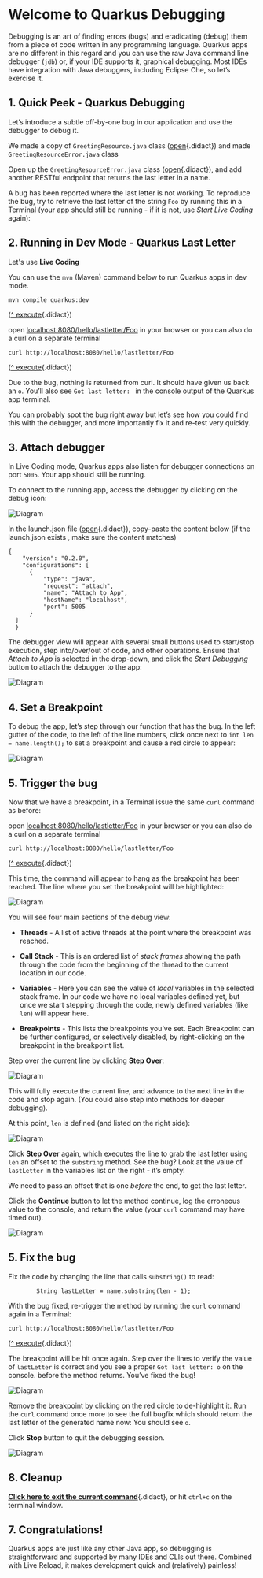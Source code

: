 
# Welcome to Quarkus Debugging

Debugging is an art of finding errors (bugs) and eradicating (debug) them from a piece of code written in any programming language. Quarkus apps are no different in this regard and you can use the raw Java command line debugger (`jdb`) or, if your IDE supports it, graphical debugging. Most IDEs have integration with Java debuggers, including Eclipse Che, so let’s exercise it.

## 1. Quick Peek - Quarkus Debugging

Let’s introduce a subtle off-by-one bug in our application and use the debugger to debug it.

We made a copy of `GreetingResource.java` class ([open](didact://?commandId=vscode.openFolder&projectFilePath=src/main/java/org/acme/people/rest/GreetingResource.java&completion=Opened%20the%20GreetingResource.java%20file "Opens the GreetingResource.java file"){.didact}) and made `GreetingResourceError.java` class

Open up the `GreetingResourceError.java` class ([open](didact://?commandId=vscode.openFolder&projectFilePath=src/main/java/org/acme/people/rest/GreetingResourceError.java&completion=Opened%20the%20GreetingResourceError.java%20file "Opens the GreetingResourceError.java file"){.didact}), and add another RESTful endpoint that returns the last letter in a name.

A bug has been reported where the last letter is not working. To reproduce the bug, try to retrieve the last letter of the string `Foo` by running this in a Terminal (your app should still be running - if it is not, use *Start Live Coding* again):

## 2. Running in Dev Mode - Quarkus Last Letter 

Let's use **Live Coding** 

You can use the `mvn` (Maven) command below to run Quarkus apps in dev mode.

```
mvn compile quarkus:dev
```

([^ execute](didact://?commandId=vscode.didact.sendNamedTerminalAString&text=QuarkusTerm$$mvn%20compile%20quarkus:dev&completion=Run%20live%20coding. "Opens a new terminal and sends the command above"){.didact})

open [localhost:8080/hello/lastletter/Foo](http://localhost:8080/hello/lastletter/Foo) in your browser or you can also do a curl on a separate terminal

```
curl http://localhost:8080/hello/lastletter/Foo
```
([^ execute](didact://?commandId=vscode.didact.sendNamedTerminalAString&text=curlTerm$$curl%20http://localhost:8080/hello/lastletter/Foo%20;%20echo%20''&completion=Run%20curl%20command. "Opens a new terminal and sends the command above"){.didact})


Due to the bug, nothing is returned from curl. It should have given us back an `o`. You’ll also see `Got last letter: ` in the console output of the Quarkus app terminal.

You can probably spot the bug right away but let’s see how you could find this with the debugger, and more importantly fix it and re-test very quickly.

## 3. Attach debugger
In Live Coding mode, Quarkus apps also listen for debugger connections on port `5005`. Your app should still be running.

To connect to the running app, access the debugger by clicking on the debug icon:

![Diagram](docs/01-vscode-launch-json.png)


In the launch.json file ([open](didact://?commandId=vscode.openFolder&projectFilePath=.vscode/launch.json&completion=Opened%20the%20launch.json%20file "Opens the launch.json file"){.didact}), copy-paste the content below (if the launch.json exists , make sure the content matches)

```
{
    "version": "0.2.0",
    "configurations": [
      {
          "type": "java",
          "request": "attach",
          "name": "Attach to App",
          "hostName": "localhost",
          "port": 5005
      }
  ]
  }
```
The debugger view will appear with several small buttons used to start/stop execution, step into/over/out of code, and other operations. Ensure that *Attach to App* is selected in the drop-down, and click the *Start Debugging* button to attach the debugger to the app:

![Diagram](docs/02-vscode-debug-run.png)

## 4. Set a Breakpoint 

To debug the app, let’s step through our function that has the bug. In the left gutter of the code, to the left of the line numbers, click once next to `int len = name.length();` to set a breakpoint and cause a red circle to appear:

![Diagram](docs/03-vscode-set-breakpoint.png)

## 5. Trigger the bug

Now that we have a breakpoint, in a Terminal issue the same `curl` command as before:

open [localhost:8080/hello/lastletter/Foo](http://localhost:8080/hello/lastletter/Foo) in your browser or you can also do a curl on a separate terminal

```
curl http://localhost:8080/hello/lastletter/Foo
```
([^ execute](didact://?commandId=vscode.didact.sendNamedTerminalAString&text=curlTerm$$curl%20http://localhost:8080/hello/lastletter/Foo%20;%20echo%20''&completion=Run%20curl%20command. "Opens a new terminal and sends the command above"){.didact})

This time, the command will appear to hang as the breakpoint has been reached. The line where you set the breakpoint will be highlighted:

![Diagram](docs/04-vscode-breakreached.png)

You will see four main sections of the debug view:

- **Threads** - A list of active threads at the point where the breakpoint was reached.

- **Call Stack** - This is an ordered list of *stack frames* showing the path through the code from the beginning of the thread to the current location in our code.

- **Variables** - Here you can see the value of *local* variables in the selected stack frame. In our code we have no local variables defined yet, but once we start stepping through the code, newly defined variables (like `len`) will appear here.

- **Breakpoints** - This lists the breakpoints you’ve set. Each Breakpoint can be further configured, or selectively disabled, by right-clicking on the breakpoint in the breakpoint list.

Step over the current line by clicking **Step Over**:

![Diagram](docs/05-vscode-stepover.png)

This will fully execute the current line, and advance to the next line in the code and stop again. (You could also step into methods for deeper debugging).

At this point, `len` is defined (and listed on the right side):

![Diagram](docs/06-vscode-len.png)


Click **Step Over** again, which executes the line to grab the last letter using `len` an offset to the `substring` method. See the bug? Look at the value of `lastLetter` in the variables list on the right - it’s empty!

We need to pass an offset that is one *before* the end, to get the last letter.

Click the **Continue** button to let the method continue, log the erroneous value to the console, and return the value (your `curl` command may have timed out).

![Diagram](docs/07-vscode-debug-continue.png)

## 5. Fix the bug

Fix the code by changing the line that calls `substring()` to read:
```
        String lastLetter = name.substring(len - 1);
```        
With the bug fixed, re-trigger the method by running the `curl` command again in a Terminal:

```
curl http://localhost:8080/hello/lastletter/Foo
```
([^ execute](didact://?commandId=vscode.didact.sendNamedTerminalAString&text=curlTerm$$curl%20http://localhost:8080/hello/lastletter/Foo%20;%20echo%20''&completion=Run%20curl%20command. "Opens a new terminal and sends the command above"){.didact})

The breakpoint will be hit once again. Step over the lines to verify the value of `lastLetter` is correct and you see a proper `Got last letter: o` on the console. before the method returns. You’ve fixed the bug!

![Diagram](docs/08-vscode-bug-fixed.png)

Remove the breakpoint by clicking on the red circle to de-highlight it. Run the `curl` command once more to see the full bugfix which should return the last letter of the generated name now: You should see `o`.

Click **Stop** button to quit the debugging session.

![Diagram](docs/09-vscode-debug-stop.png)

## 8. Cleanup

[**Click here to exit the current command**](didact://?commandId=vscode.didact.sendNamedTerminalCtrlC&text=QuarkusTerm&completion=Quarkus%20K%20Hello%20World%20interrupted. "Interrupt the current operation on the terminal"){.didact},
or hit `ctrl+c` on the terminal window.

## 7. Congratulations!

Quarkus apps are just like any other Java app, so debugging is straightforward and supported by many IDEs and CLIs out there. Combined with Live Reload, it makes development quick and (relatively) painless!
